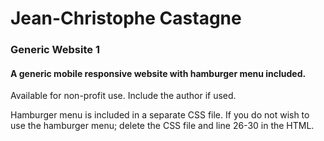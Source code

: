 # Jean-Christophe Castagne

### Generic Website 1

#### A generic mobile responsive website with hamburger menu included.

Available for non-profit use. Include the author if used.

Hamburger menu is included in a separate CSS file.
If you do not wish to use the hamburger menu; delete the CSS file and line 26-30 in the HTML.

